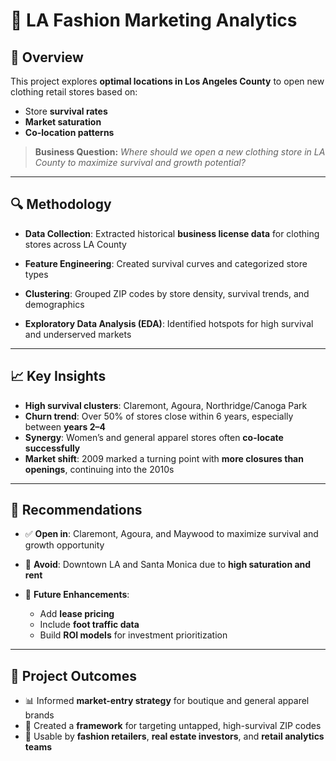 # 🧵 LA Fashion Marketing Analytics

## 📌 Overview

This project explores **optimal locations in Los Angeles County** to open new clothing retail stores based on:

* Store **survival rates**
* **Market saturation**
* **Co-location patterns**

> **Business Question:**
> *Where should we open a new clothing store in LA County to maximize survival and growth potential?*

---

## 🔍 Methodology

* **Data Collection**:
  Extracted historical **business license data** for clothing stores across LA County

* **Feature Engineering**:
  Created survival curves and categorized store types

* **Clustering**:
  Grouped ZIP codes by store density, survival trends, and demographics

* **Exploratory Data Analysis (EDA)**:
  Identified hotspots for high survival and underserved markets

---

## 📈 Key Insights

* **High survival clusters**: Claremont, Agoura, Northridge/Canoga Park
* **Churn trend**: Over 50% of stores close within 6 years, especially between **years 2–4**
* **Synergy**: Women’s and general apparel stores often **co-locate successfully**
* **Market shift**: 2009 marked a turning point with **more closures than openings**, continuing into the 2010s

---

## 🧭 Recommendations

* ✅ **Open in**: Claremont, Agoura, and Maywood to maximize survival and growth opportunity
* 🚫 **Avoid**: Downtown LA and Santa Monica due to **high saturation and rent**
* 🔧 **Future Enhancements**:

  * Add **lease pricing**
  * Include **foot traffic data**
  * Build **ROI models** for investment prioritization

---

## 🔗 Project Outcomes

* 📊 Informed **market-entry strategy** for boutique and general apparel brands
* 📍 Created a **framework** for targeting untapped, high-survival ZIP codes
* 👥 Usable by **fashion retailers**, **real estate investors**, and **retail analytics teams**

